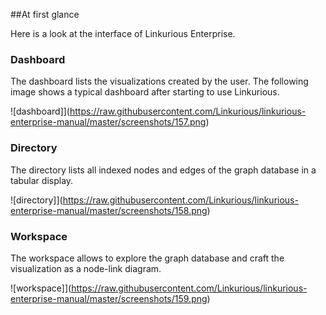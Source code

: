 ##At first glance

Here is a look at the interface of Linkurious Enterprise.

### Dashboard

The dashboard lists the visualizations created by the user. The following image shows a typical dashboard after starting to use Linkurious.

![dashboard]](https://raw.githubusercontent.com/Linkurious/linkurious-enterprise-manual/master/screenshots/157.png)

### Directory

The directory lists all indexed nodes and edges of the graph database in a tabular display.

![directory]](https://raw.githubusercontent.com/Linkurious/linkurious-enterprise-manual/master/screenshots/158.png)

### Workspace

The workspace allows to explore the graph database and craft the visualization as a node-link diagram.

![workspace]](https://raw.githubusercontent.com/Linkurious/linkurious-enterprise-manual/master/screenshots/159.png)
